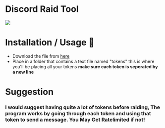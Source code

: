 # Discord Raid Tool
![](https://raw.githubusercontent.com/RustyBalboadev/Discord-Raid-Tool/master/discordraid.png)
# Installation / Usage 🔧
* Download the file from [here](https://github.com/RustyBalboadev/Discord-Raid-Tool/releases/download/v1.3/Discord.Raid.v1.3.rar)
* Place in a folder that contains a text file named "tokens" this is where you'll be placing all your tokens **make sure each token is seperated by a new line**
# Suggestion
### I would suggest having quite a lot of tokens before raiding, The program works by going through each token and using that token to send a message. You May Get Ratelimited if not!
